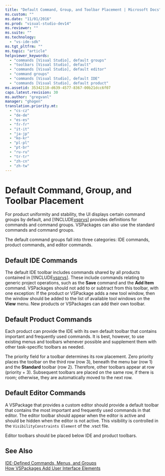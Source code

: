```yaml
---
title: "Default Command, Group, and Toolbar Placement | Microsoft Docs"
ms.custom: ""
ms.date: "11/01/2016"
ms.prod: "visual-studio-dev14"
ms.reviewer: ""
ms.suite: ""
ms.technology: 
  - "vs-ide-sdk"
ms.tgt_pltfrm: ""
ms.topic: "article"
helpviewer_keywords: 
  - "commands [Visual Studio], default groups"
  - "toolbars [Visual Studio], default"
  - "commands [Visual Studio], default editor"
  - "command groups"
  - "commands [Visual Studio], default IDE"
  - "commands [Visual Studio], default product"
ms.assetid: 35342110-d639-4577-8367-00b21dcc6f07
caps.latest.revision: 30
ms.author: "gregvanl"
manager: "ghogen"
translation.priority.mt: 
  - "cs-cz"
  - "de-de"
  - "es-es"
  - "fr-fr"
  - "it-it"
  - "ja-jp"
  - "ko-kr"
  - "pl-pl"
  - "pt-br"
  - "ru-ru"
  - "tr-tr"
  - "zh-cn"
  - "zh-tw"
---
```

# Default Command, Group, and Toolbar Placement
For product uniformity and stability, the UI displays certain command groups by default, and [!INCLUDE[vsprvs](../../code-quality/includes/vsprvs_md.md)] provides definitions for commands and command groups. VSPackages can also use the standard commands and command groups.  
  
 The default command groups fall into three categories: IDE commands, product commands, and editor commands.  
  
## Default IDE Commands  
 The default IDE toolbar includes commands shared by all products contained in [!INCLUDE[vsprvs](../../code-quality/includes/vsprvs_md.md)]. These include commands relating to generic project operations, such as the **Save** command and the **Add Item** command. VSPackages should not add to or subtract from this toolbar, with one exception: If the product or VSPackage adds a new tool window, then the window should be added to the list of available tool windows on the **View** menu. New products or VSPackages can add their own toolbar.  
  
## Default Product Commands  
 Each product can provide the IDE with its own default toolbar that contains important and frequently used commands. It is best, however, to use existing menus and toolbars whenever possible and supplement them with other task-specific toolbars as needed.  
  
 The priority field for a toolbar determines its row placement. Zero priority places the toolbar on the third row (row 3), beneath the menu bar (row 1) and the **Standard** toolbar (row 2). Therefore, other toolbars appear at row (priority + 3). Subsequent toolbars are placed on the same row, if there is room; otherwise, they are automatically moved to the next row.  
  
## Default Editor Commands  
 A VSPackage that provides a custom editor should provide a default toolbar that contains the most important and frequently used commands in that editor. The editor toolbar should appear when the editor is active and should be hidden when the editor is not active. This visibility is controlled in the `VisibilityConstraints Element` of the .vsct file.  
  
 Editor toolbars should be placed below IDE and product toolbars.  
  
## See Also  
 [IDE-Defined Commands, Menus, and Groups](../../extensibility/internals/ide-defined-commands-menus-and-groups.md)   
 [How VSPackages Add User Interface Elements](../../extensibility/internals/how-vspackages-add-user-interface-elements.md)